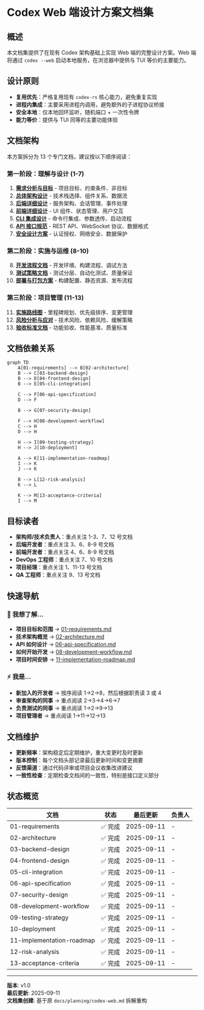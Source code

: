 # Codex Web 端设计方案文档集

## 概述

本文档集提供了在现有 Codex 架构基础上实现 Web 端的完整设计方案。Web 端将通过 `codex --web` 启动本地服务，在浏览器中提供与 TUI 等价的主要能力。

## 设计原则

- **复用优先**：严格复用现有 `codex-rs` 核心能力，避免重复实现
- **进程内集成**：主要采用进程内调用，避免额外的子进程协议桥接
- **安全本地**：仅本地回环监听，随机端口 + 一次性令牌
- **能力等价**：提供与 TUI 同等的主要功能体验

## 文档架构

本方案拆分为 13 个专门文档，建议按以下顺序阅读：

### 第一阶段：理解与设计 (1-7)
1. **[需求分析与目标](01-requirements.md)** - 项目目标、约束条件、非目标
2. **[总体架构设计](02-architecture.md)** - 技术栈选择、组件关系、数据流
3. **[后端详细设计](03-backend-design.md)** - 服务架构、会话管理、事件处理
4. **[前端详细设计](04-frontend-design.md)** - UI 组件、状态管理、用户交互
5. **[CLI 集成设计](05-cli-integration.md)** - 命令行集成、参数透传、启动流程
6. **[API 接口规范](06-api-specification.md)** - REST API、WebSocket 协议、数据格式
7. **[安全设计方案](07-security-design.md)** - 认证授权、网络安全、数据保护

### 第二阶段：实施与运维 (8-10)
8. **[开发流程文档](08-development-workflow.md)** - 开发环境、构建流程、调试方法
9. **[测试策略文档](09-testing-strategy.md)** - 测试分层、自动化测试、质量保证
10. **[部署与打包方案](10-deployment.md)** - 构建配置、静态资源、发布流程

### 第三阶段：项目管理 (11-13)
11. **[实施路线图](11-implementation-roadmap.md)** - 里程碑规划、优先级排序、变更管理
12. **[风险分析与应对](12-risk-analysis.md)** - 技术风险、依赖风险、缓解策略
13. **[验收标准文档](13-acceptance-criteria.md)** - 功能验收、性能基准、质量标准

## 文档依赖关系

```mermaid
graph TD
    A[01-requirements] --> B[02-architecture]
    B --> C[03-backend-design]
    B --> D[04-frontend-design]
    B --> E[05-cli-integration]
    
    C --> F[06-api-specification]
    D --> F
    
    B --> G[07-security-design]
    
    F --> H[08-development-workflow]
    C --> H
    D --> H
    
    H --> I[09-testing-strategy]
    H --> J[10-deployment]
    
    A --> K[11-implementation-roadmap]
    I --> K
    J --> K
    
    B --> L[12-risk-analysis]
    K --> L
    
    K --> M[13-acceptance-criteria]
    I --> M
```

## 目标读者

- **架构师/技术负责人**：重点关注 1-3、7、12 号文档
- **后端开发者**：重点关注 3、6、8-9 号文档
- **前端开发者**：重点关注 4、6、8-9 号文档
- **DevOps 工程师**：重点关注 7、10 号文档
- **项目经理**：重点关注 1、11-13 号文档
- **QA 工程师**：重点关注 9、13 号文档

## 快速导航

### 🎯 我想了解...
- **项目目标和范围** → [01-requirements.md](01-requirements.md)
- **技术架构概览** → [02-architecture.md](02-architecture.md)
- **API 如何设计** → [06-api-specification.md](06-api-specification.md)
- **如何开始开发** → [08-development-workflow.md](08-development-workflow.md)
- **项目时间安排** → [11-implementation-roadmap.md](11-implementation-roadmap.md)

### ⚡ 我是...
- **新加入的开发者** → 按序阅读 1→2→8，然后根据职责读 3 或 4
- **审查架构的同事** → 重点阅读 2→3→4→6→7
- **负责测试的同事** → 重点阅读 1→2→9→13
- **项目管理者** → 重点阅读 1→11→12→13

## 文档维护

- **更新频率**：架构稳定后定期维护，重大变更时及时更新
- **版本控制**：每个文档头部记录最后更新时间和变更摘要
- **反馈渠道**：通过代码评审或项目会议收集改进建议
- **一致性检查**：定期检查文档间的一致性，特别是接口定义部分

## 状态概览

| 文档 | 状态 | 最后更新 | 负责人 |
|-----|-----|---------|--------|
| 01-requirements | ✅ 完成 | 2025-09-11 | - |
| 02-architecture | ✅ 完成 | 2025-09-11 | - |
| 03-backend-design | ✅ 完成 | 2025-09-11 | - |
| 04-frontend-design | ✅ 完成 | 2025-09-11 | - |
| 05-cli-integration | ✅ 完成 | 2025-09-11 | - |
| 06-api-specification | ✅ 完成 | 2025-09-11 | - |
| 07-security-design | ✅ 完成 | 2025-09-11 | - |
| 08-development-workflow | ✅ 完成 | 2025-09-11 | - |
| 09-testing-strategy | ✅ 完成 | 2025-09-11 | - |
| 10-deployment | ✅ 完成 | 2025-09-11 | - |
| 11-implementation-roadmap | ✅ 完成 | 2025-09-11 | - |
| 12-risk-analysis | ✅ 完成 | 2025-09-11 | - |
| 13-acceptance-criteria | ✅ 完成 | 2025-09-11 | - |

---

**版本**: v1.0  
**最后更新**: 2025-09-11  
**文档集创建**: 基于原 `docs/planning/codex-web.md` 拆解重构